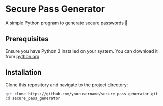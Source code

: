 # Secure Pass Generator
A simple Python program to generate secure passwords 🔐

## Prerequisites
Ensure you have Python 3 installed on your system. You can download it from [python.org](https://www.python.org/).

## Installation
Clone this repository and navigate to the project directory:
```sh
git clone https://github.com/yourusername/secure_pass_generator.git
cd secure_pass_generator
